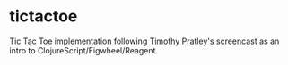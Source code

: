 # tictactoe

Tic Tac Toe implementation following [Timothy Pratley's screencast](https://www.youtube.com/watch?v=pIiOgTwjbes) as an intro to ClojureScript/Figwheel/Reagent.
